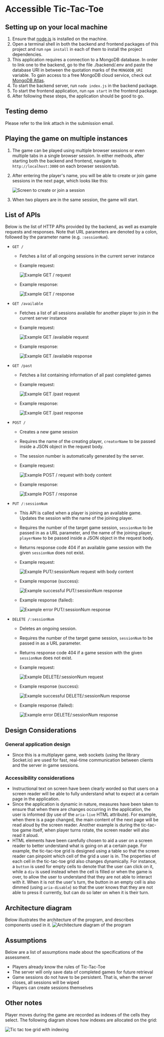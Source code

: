 # Accessible Tic-Tac-Toe
## Setting up on your local machine
1. Ensure that [node.js](https://nodejs.org/en/) is installed on the machine.
1. Open a terminal shell in both the backend and frontend packages of this project and run `npm install` in each of them to install the project dependencies.
1. This application requires a connection to a MongoDB database. In order to link one to the backend, go to the file ./backend/.env and paste the database URI in between the quotation marks of the `MONGODB_URI` variable. To gain access to a free MongoDB cloud service, check out [MongoDB Atlas](https://www.mongodb.com/atlas/database).
1. To start the backend server, run `node index.js` in the backend package.
1. To start the frontend application, run `npm start` in the frontend package.
1. After following these steps, the application should be good to go.

## Testing demo
Please refer to the link attach in the submission email.

## Playing the game on multiple instances
1. The game can be played using multiple browser sessions or even multiple tabs in a single browser session. In either methods, after starting both the backend and frontend, navigate to `http://localhost:3000` on each browser session/tab.
1. After entering the player's name, you will be able to create or join game sessions in the next page, which looks like this:

    ![Screen to create or join a session](./assets/1.png)
1. When two players are in the same session, the game will start.

## List of APIs
Below is the list of HTTP APIs provided by the backend, as well as example requests and responses. Note that URL parameters are denoted by a colon, followed by the parameter name (e.g. `:sessionNum`).
- `GET /`
    - Fetches a list of all ongoing sessions in the current server instance
    - Example request:
        
        ![Example GET / request](./assets/4.png)
    - Example response:

        ![Example GET / response](./assets/5.png)
- `GET /available`
    - Fetches a list of all sessions available for another player to join in the current server instance
    - Example request:

        ![Example GET /available request](./assets/13.png)
    - Example response:

        ![Example GET /available response](./assets/14.png)
- `GET /past`
    - Fetches a list containing information of all past completed games
    - Example request:

        ![Example GET /past request](./assets/15.png)
    - Example response:

        ![Example GET /past response](./assets//16.png)
- `POST /`
    - Creates a new game session
    - Requires the name of the creating player, `creatorName` to be passed inside a JSON object in the request body.
    - The session number is automatically generated by the server.
    - Example request:
     
        ![Example POST / request with body content](./assets/2.png)
    - Example response:

        ![Example POST / response](./assets/3.png)
- `PUT /:sessionNum` 
    - This API is called when a player is joining an available game. Updates the session with the name of the joining player.
    - Requires the number of the target game session, `sessionNum` to be passed in as a URL parameter, and the name of the joining player, `playerName` to be passed inside a JSON object in the request body.
    - Returns response code 404 if an available game session with the given `sessionNum` does not exist.
    - Example request:

        ![Example PUT/:sessionNum request with body content](./assets/6.png)
    - Example response (success):

        ![Example successful PUT/:sessionNum response](./assets/7.png)

    - Example response (failed):

        ![Example error PUT/:sessionNum response](./assets/8.png)
- `DELETE /:sessionNum`
    - Deletes an ongoing session.
    - Requires the number of the target game session, `sessionNum` to be passed in as a URL parameter.
    - Returns response code 404 if a game session with the given `sessionNum` does not exist.
     - Example request:

        ![Example DELETE/:sessionNum request](./assets/9.png)
    - Example response (success):
    
        ![Example successful DELETE/:sessionNum response](./assets/10.png)

     - Example response (failed):
        
        ![Example error DELETE/:sessionNum response](./assets/11.png)

## Design Considerations
### General application design
- Since this is a multiplayer game, web sockets (using the library Socket.io) are used for fast, real-time communication between clients and the server in game sessions.
### Accessibility considerations
- Instructional text on screen have been clearly worded so that users on a screen reader will be able to fully understand what to expect at a certain page in the application.
- Since the application is dynamic in nature, measures have been taken to ensure that when there are changes occurring in the application, the user is informed (by use of the `aria-live` HTML attribute). For example, when there is a page changed, the main content of the next page will be read aloud by the screen reader. Another example is during the tic-tac-toe game itself, when player turns rotate, the screen reader will also read it aloud.
- HTML elements have been carefully chosen to aid a user on a screen reader to better understand what is going on at a certain page. For example, the tic-tac-toe grid is designed using a table so that the screen reader can pinpoint which cell of the grid a user is in. The properties of each cell in the tic-tac-toe grid also changes dynamically. For instance, a `button` is used for empty cells to denote that the user can click on it, while a `div` is used instead when the cell is filled or when the game is over, to allow the user to understand that they are not able to interact with it. When it is not the user's turn, the button in an empty cell is also dimmed (using `aria-disable`) so that the user knows that they are not able to press it currently, but can do so later on when it is their turn.

## Architecture diagram
Below illustrates the architecture of the program, and describes components used in it.
![Architecture diagram of the program](./assets/17.png)

## Assumptions
Below are a list of assumptions made about the specifications of the assessment.
- Players already know the rules of Tic-Tac-Toe
- The server will only save data of completed games for future retrieval
- Game sessions do not have to be persistent. That is, when the server closes, all sessions will be wiped
- Players can create sessions themselves

## Other notes
Player moves during the game are recorded as indexes of the cells they select. The following diagram shows how indexes are allocated on the grid:

![Tic tac toe grid with indexing](./assets/12.png)